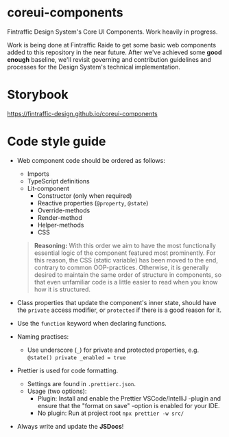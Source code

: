 # coreui-components
Fintraffic Design System's Core UI Components. Work heavily in progress.

Work is being done at Fintraffic Raide to get some basic web components added to this repository in the near future. After we've achieved some **good enough** baseline, we'll revisit governing and contribution guidelines and processes for the Design System's technical implementation.

# Storybook
https://fintraffic-design.github.io/coreui-components

# Code style guide

* Web component code should be ordered as follows:
  - Imports
  - TypeScript definitions
  - Lit-component
    - Constructor (only when required)
    - Reactive properties (```@property```, ```@state```)
    - Override-methods
    - Render-method
    - Helper-methods
    - CSS

  ><b>Reasoning:</b> With this order we aim to have the most functionally essential logic of the component featured most prominently. For this reason, the CSS (static variable) has been moved to the end, contrary to common OOP-practices. 
  Otherwise, it is generally desired to maintain the same order of structure in components, so that even unfamiliar code is a little easier to read when you know how it is structured.

* Class properties that update the component's inner state, should have the ```private``` access modifier, or ```protected``` if there is a good reason for it.

* Use the ```function``` keyword when declaring functions.

* Naming practises:
  - Use underscore (```_```) for private and protected properties, e.g. ```@state() private _enabled = true```

* Prettier is used for code formatting.
  - Settings are found in ```.prettierc.json```.
  - Usage (two options):
    - Plugin: Install and enable the Prettier VSCode/IntelliJ -plugin and ensure that the "format on save" -option is enabled for your IDE.
    - No plugin: Run at project root ```npx prettier -w src/```

* Always write and update the <b>JSDocs</b>!
